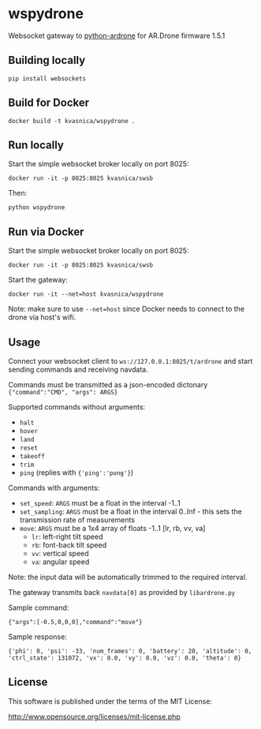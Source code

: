 # wspydrone
Websocket gateway to [python-ardrone](https://github.com/venthur/python-ardrone) for AR.Drone firmware 1.5.1


## Building locally
```
pip install websockets
```

## Build for Docker
```
docker build -t kvasnica/wspydrone .
```

## Run locally

Start the simple websocket broker locally on port 8025:
```
docker run -it -p 8025:8025 kvasnica/swsb
```

Then:
```
python wspydrone
```

## Run via Docker
Start the simple websocket broker locally on port 8025:
```
docker run -it -p 8025:8025 kvasnica/swsb
```
Start the gateway:
```
docker run -it --net=host kvasnica/wspydrone
```

Note: make sure to use `--net=host` since Docker needs to connect to the drone via host's wifi.

## Usage

Connect your websocket client to `ws://127.0.0.1:8025/t/ardrone` and start sending commands and receiving navdata.

Commands must be transmitted as a json-encoded dictonary `{"command":"CMD", "args": ARGS}`

Supported commands without arguments:
* `halt`
* `hover`
* `land`
* `reset`
* `takeoff`
* `trim`
* `ping` (replies with `{'ping':'pong'}`)

Commands with arguments:
* `set_speed`: `ARGS` must be a float in the interval -1..1
* `set_sampling`: `ARGS` must be a float in the interval 0..Inf - this sets the transmission rate of measurements
* `move`: `ARGS` must be a 1x4 array of floats -1..1 \[lr, rb, vv, va\]
	* `lr`: left-right tilt speed
	* `rb`: font-back tilt speed
	* `vv`: vertical speed
	* `va`: angular speed

Note: the input data will be automatically trimmed to the required interval.

The gateway transmits back `navdata[0]` as provided by `libardrone.py`

Sample command:
```
{"args":[-0.5,0,0,0],"command":"move"}
```

Sample response:
```
{'phi': 0, 'psi': -33, 'num_frames': 0, 'battery': 20, 'altitude': 0, 'ctrl_state': 131072, 'vx': 0.0, 'vy': 0.0, 'vz': 0.0, 'theta': 0}
```


## License

This software is published under the terms of the MIT License:

http://www.opensource.org/licenses/mit-license.php
